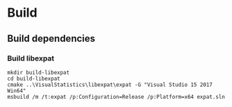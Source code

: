 # Build

## Build dependencies

### Build libexpat
```
mkdir build-libexpat
cd build-libexpat
cmake ..\VisualStatistics\libexpat\expat -G "Visual Studio 15 2017 Win64"
msbuild /m /t:expat /p:Configuration=Release /p:Platform=x64 expat.sln
```
